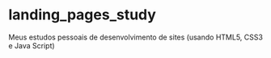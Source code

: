 # landing_pages_study
 Meus estudos pessoais de desenvolvimento de sites (usando HTML5, CSS3 e Java Script)
